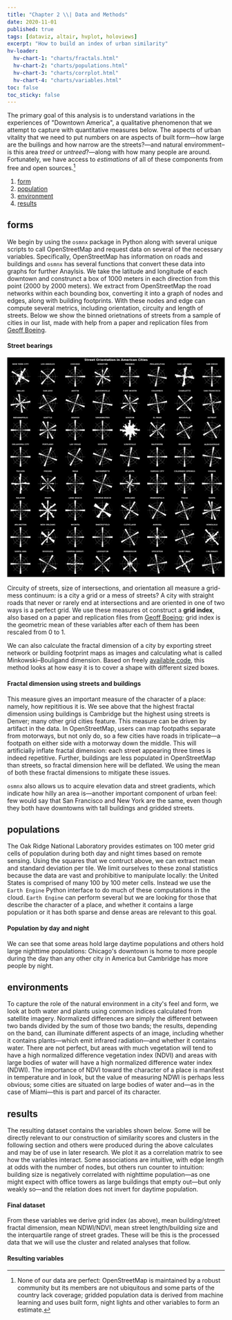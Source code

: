 ```yaml
---
title: "Chapter 2 \\| Data and Methods"
date: 2020-11-01
published: true
tags: [dataviz, altair, hvplot, holoviews]
excerpt: "How to build an index of urban similarity"
hv-loader:
  hv-chart-1: "charts/fractals.html"
  hv-chart-2: "charts/populations.html"
  hv-chart-3: "charts/corrplot.html"
  hv-chart-4: "charts/variables.html"
toc: false
toc_sticky: false
---
```


The primary goal of this analysis is to understand variations in the experiences of "Downtown America", a qualitative phenomenon that we attempt to capture with quantitative measures below. The aspects of urban vitality that we need to put numbers on are aspects of built form—how large are the builings and how narrow are the streets?—and natural enviromment–is this area *treed* or *untreed*?—along with how many people are around. Fortunately, we have access to *estimations* of all of these components from free and open sources.[^1]

1. [form](#form)
2. [population](#population)
3. [environment](#environment)
4. [results](#results)

## forms
We begin by using the `osmnx` package in Python along with several unique scripts to call OpenStreetMap and request data on several of the necessary variables. Specifically, OpenStreetMap has information on roads and buildings and `osmnx` has several functions that convert these data into graphs for further Anaylsis. We take the latitude and longitude of each downtown and construnct a box of 1000 meters in each direction from this point (2000 by 2000 meters). We extract from OpenStreetMap the road networks within each bounding box, converting it into a graph of nodes and edges, along with building footprints. With these nodes and edge can compute several metrics, including orientation, circuity and length of streets. Below we show the binned orietnations of streets from a sample of cities in our list, made with help from a paper and replication files from [Geoff Boeing](https://github.com/gboeing/osmnx-examples/blob/master/notebooks/17-street-network-orientations.ipynb).   

#### Street bearings
![](https://raw.githubusercontent.com/asrenninger/wrangling/master/viz/animation/urban-orientation.png)

Circuity of streets, size of intersections, and orientation all measure a grid-mess continuum: is a city a grid or a mess of streets? A city with straight roads that never or rarely end at intersections and are oriented in one of two ways is a perfect grid. We use these measures ot construct a **grid index**, also based on a paper and replication files from [Geoff Boeing](https://github.com/gboeing/tracts-streets-evolution); grid index is the geometric mean of these variables after each of them has been rescaled from 0 to 1.

We can also calculate the fractal dimension of a city by exporting street network or building footprint maps as images and calculating what is called Minkowski–Bouligand dimension. Based on freely [available code](https://stackoverflow.com/questions/44793221/python-fractal-box-count-fractal-dimension), this method looks at how easy it is to cover a shape with different sized boxes.    

#### Fractal dimension using streets and buildings
<div id="hv-chart-1"></div>

This measure gives an important measure of the character of a place: namely, how repititious it is. We see above that the highest fractal dimension using buildings is Cambridge but the highest using streets is Denver; many other grid cities feature. This measure can be driven by artifact in the data. In OpenStreetMap, users can map footpaths separate from motorways, but not only do, so a few cities have roads in triplicate—a footpath on either side with a motorway down the middle. This will artificially inflate fractal dimension: each street appearing three times is indeed repetitive. Further, buildings are less populated in OpenStreetMap than streets, so fractal dimension here will be deflated. We using the mean of both these fractal dimensions to mitigate these issues.     

`osmnx` also allows us to acquire elevation data and street gradients, which indicate how hilly an area is—another important component of urban feel: few would say that San Francisco and New York are the same, even though they both have downtowns with tall buildings and gridded streets. 

## populations

The Oak Ridge National Laboratory provides estimates on 100 meter grid cells of population during both day and night times based on remote sensing. Using the squares that we contruct above, we can extract mean and standard deviation per tile. We limit ourselves to these zonal statistics because the data are vast and prohibitive to manipulate locally: the United States is comprised of many 100 by 100 meter cells. Instead we use the `Earth Engine` Python interface to do much of these computations in the cloud. `Earth Engine` can perform several but we are looking for those that describe the character of a place, and whether it contains a large population or it has both sparse and dense areas are relevant to this goal.  

#### Population by day and night 
<div id="hv-chart-2"></div>

We can see that some areas hold large daytime populations and others hold large nighttime populations: Chicago's downtown is home to more people during the day than any other city in America but Cambridge has more people by night. 

## environments

To capture the role of the natural environment in a city's feel and form, we look at both water and plants using common indices calculated from satellite imagery. Normalized differences are simply the different between two bands divided by the sum of those two bands; the results, depending on the band, can illuminate different aspects of an image, including whether it contains plants—which emit infrared radiation—and whether it contains water. There are not perfect, but areas with much vegetation will tend to have a high normalized difference vegetation index (NDVI) and areas with large bodies of water will have a high normalized difference water index (NDWI). The importance of NDVI toward the character of a place is manifest in temperature and in look, but the value of measuring NDWI is perhaps less obvious; some cities are situated on large bodies of water and—as in the case of Miami—this is part and parcel of its character. 

## results
The resulting dataset contains the variables shown below. Some will be directly relevant to our construction of similarity scores and clusters in the following section and others were produced during the above calculates and may be of use in later research. We plot it as a correlation matrix to see how the variables interact. Some associations are intuitive, with edge length at odds with the number of nodes, but others run counter to intuition: building size is negatively correlated with nighttime population—as one might expect with office towers as large buildings that empty out—but only weakly so—and the relation does not invert for daytime population.   

#### Final dataset
<div id="hv-chart-3"></div>

From these variables we derive grid index (as above), mean building/street fractal dimension, mean NDWI/NDVI, mean street length/building size and the interquartile range of street grades. These will be this is the processed data that we will use the cluster and related analyses that follow. 

#### Resulting variables
<div id="hv-chart-4"></div>

[^1]: None of our data are perfect: OpenStreetMap is maintained by a robust community but its members are not ubiquitous and some parts of the country lack coverage; gridded population data is derived from machine learning and uses built form, night lights and other variables to form an estimate. 

